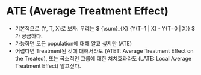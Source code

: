 # ATE (Average Treatment Effect)

- 기본적으로 (Y, T, X)로 보자. 우리는 $ {\sum}_{X} {Y(T=1 | X) - Y(T=0 | X)} $ 가 궁금하다.
- 가능하면 모든 population에 대해 알고 싶지만 (ATE) 
- 어렵다면 Treatment된 것에 대해서라도 (ATET: Average Treatment Effect on the Treated), 또는 국소적인 그룹에 대한 처치효과라도 (LATE: Local Average Treatment Effect) 알고싶다.